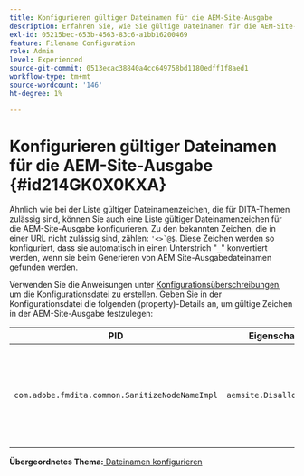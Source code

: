 ```yaml
---
title: Konfigurieren gültiger Dateinamen für die AEM-Site-Ausgabe
description: Erfahren Sie, wie Sie gültige Dateinamen für die AEM-Site-Ausgabe konfigurieren
exl-id: 05215bec-653b-4563-83c6-a1bb16200469
feature: Filename Configuration
role: Admin
level: Experienced
source-git-commit: 0513ecac38840a4cc649758bd1180edff1f8aed1
workflow-type: tm+mt
source-wordcount: '146'
ht-degree: 1%

---
```


# Konfigurieren gültiger Dateinamen für die AEM-Site-Ausgabe {#id214GK0X0KXA}

Ähnlich wie bei der Liste gültiger Dateinamenzeichen, die für DITA-Themen zulässig sind, können Sie auch eine Liste gültiger Dateinamenzeichen für die AEM-Site-Ausgabe konfigurieren. Zu den bekannten Zeichen, die in einer URL nicht zulässig sind, zählen: ``'<>`@$``. Diese Zeichen werden so konfiguriert, dass sie automatisch in einen Unterstrich &quot;`_`&quot; konvertiert werden, wenn sie beim Generieren von AEM Site-Ausgabedateinamen gefunden werden.

Verwenden Sie die Anweisungen unter [Konfigurationsüberschreibungen](download-install-additional-config-override.md#), um die Konfigurationsdatei zu erstellen. Geben Sie in der Konfigurationsdatei die folgenden \(property\)-Details an, um gültige Zeichen in der AEM-Site-Ausgabe festzulegen:

| PID | Eigenschaftsschlüssel | Eigenschaftswert |
|---|------------|--------------|
| `com.adobe.fmdita.common.SanitizeNodeNameImpl` | `aemsite.DisallowedFileNameChars` | Fügen Sie in den Ausgabedateinamen der AEM-Site Zeichen hinzu, die Sie durch einen Unterstrich ersetzen möchten. <br> **Standardwert**: ``'<\>\`@$`` |

**Übergeordnetes Thema:**[ Dateinamen konfigurieren](conf-file-names.md)
